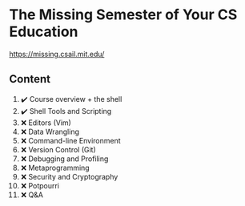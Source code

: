 # The Missing Semester of Your CS Education

https://missing.csail.mit.edu/

## Content
<!-- ❌✔️ -->

1. ✔️ Course overview + the shell
2. ✔️ Shell Tools and Scripting
3. ❌ Editors (Vim)
4. ❌ Data Wrangling
5. ❌ Command-line Environment
6. ❌ Version Control (Git)
7. ❌ Debugging and Profiling
8. ❌ Metaprogramming
9. ❌ Security and Cryptography
10. ❌ Potpourri
11. ❌ Q&A
